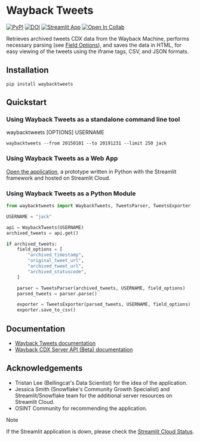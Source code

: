 # Wayback Tweets

[![PyPI](https://img.shields.io/pypi/v/waybacktweets)](https://pypi.org/project/waybacktweets) [![DOI](https://zenodo.org/badge/DOI/10.5281/zenodo.12528448.svg)](https://doi.org/10.5281/zenodo.12528448) [![Streamlit App](https://static.streamlit.io/badges/streamlit_badge_black_white.svg)](https://waybacktweets.streamlit.app) [![Open In Collab](https://colab.research.google.com/assets/colab-badge.svg)](https://colab.research.google.com/drive/1zRqi6uTMiGi5z8GQ-PC0tbpCJWULCqMO?usp=sharing)


Retrieves archived tweets CDX data from the Wayback Machine, performs necessary parsing (see [Field Options](https://claromes.github.io/waybacktweets/field_options.html)), and saves the data in HTML, for easy viewing of the tweets using the iframe tags, CSV, and JSON formats.

## Installation

```shell
pip install waybacktweets
```

## Quickstart

### Using Wayback Tweets as a standalone command line tool

waybacktweets [OPTIONS] USERNAME

```shell
waybacktweets --from 20150101 --to 20191231 --limit 250 jack
```

### Using Wayback Tweets as a Web App

[Open the application](https://waybacktweets.streamlit.app), a prototype written in Python with the Streamlit framework and hosted on Streamlit Cloud.

### Using Wayback Tweets as a Python Module

```python
from waybacktweets import WaybackTweets, TweetsParser, TweetsExporter

USERNAME = "jack"

api = WaybackTweets(USERNAME)
archived_tweets = api.get()

if archived_tweets:
    field_options = [
        "archived_timestamp",
        "original_tweet_url",
        "archived_tweet_url",
        "archived_statuscode",
    ]

    parser = TweetsParser(archived_tweets, USERNAME, field_options)
    parsed_tweets = parser.parse()

    exporter = TweetsExporter(parsed_tweets, USERNAME, field_options)
    exporter.save_to_csv()
```

## Documentation

- [Wayback Tweets documentation](https://claromes.github.io/waybacktweets)
- [Wayback CDX Server API (Beta) documentation](https://archive.org/developers/wayback-cdx-server.html)

## Acknowledgements

- Tristan Lee (Bellingcat's Data Scientist) for the idea of the application.
- Jessica Smith (Snowflake's Community Growth Specialist) and Streamlit/Snowflake team for the additional server resources on Streamlit Cloud.
- OSINT Community for recommending the application.

> [!NOTE]
> If the Streamlit application is down, please check the [Streamlit Cloud Status](https://www.streamlitstatus.com/).
